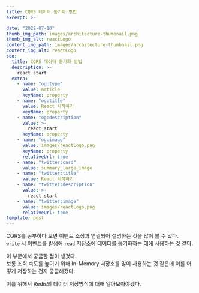 ```yaml
---
title: CQRS 데이터 동기화 방법 
excerpt: >-

date: "2022-07-10"
thumb_img_path: images/architecture-thumbnail.png
thumb_img_alt: reactLogo
content_img_path: images/architecture-thumbnail.png
content_img_alt: reactLogo
seo:
  title: CQRS 데이터 동기화 방법 
  description: >-
    react start
  extra:
    - name: "og:type"
      value: article
      keyName: property
    - name: "og:title"
      value: React 시작하기
      keyName: property
    - name: "og:description"
      value: >-
        react start
      keyName: property
    - name: "og:image"
      value: images/reactLogo.png
      keyName: property
      relativeUrl: true
    - name: "twitter:card"
      value: summary_large_image
    - name: "twitter:title"
      value: React 시작하기
    - name: "twitter:description"
      value: >-
        react start
    - name: "twitter:image"
      value: images/reactLogo.png
      relativeUrl: true
template: post
---
```


CQRS를 공부하다 보면 이벤트 소싱과 연결되어 설명하는 것을 많이 볼 수 있다.  
`write` 시 이벤트를 발생해 `read` 저장소에 데이터를 동기화하는 데에 사용하는 것 같다.

이 부분에서 궁금한 점이 생겼다.  
보통 조회 속도를 높이기 위해 In-Memory 저장소를 많이 사용하는 것 같은데 이를 어떻게 저장하는 건지 궁금해졌다.

이를 위해서 Redis의 데이터 저장방식에 대해 알아보아야겠다.